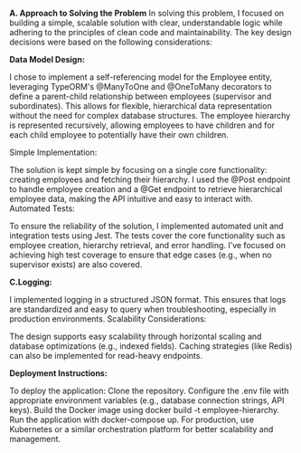 **A. Approach to Solving the Problem**
In solving this problem, I focused on building a simple, scalable solution with clear, understandable logic while adhering to the principles of clean code and maintainability. The key design decisions were based on the following considerations:

**Data Model Design:**

I chose to implement a self-referencing model for the Employee entity, leveraging TypeORM's @ManyToOne and @OneToMany decorators to define a parent-child relationship between employees (supervisor and subordinates). This allows for flexible, hierarchical data representation without the need for complex database structures.
The employee hierarchy is represented recursively, allowing employees to have children and for each child employee to potentially have their own children.

Simple Implementation:

The solution is kept simple by focusing on a single core functionality: creating employees and fetching their hierarchy.
I used the @Post endpoint to handle employee creation and a @Get endpoint to retrieve hierarchical employee data, making the API intuitive and easy to interact with.
Automated Tests:

To ensure the reliability of the solution, I implemented automated unit and integration tests using Jest. The tests cover the core functionality such as employee creation, hierarchy retrieval, and error handling.
I’ve focused on achieving high test coverage to ensure that edge cases (e.g., when no supervisor exists) are also covered.


**C.Logging:**

I implemented logging in a structured JSON format. This ensures that logs are standardized and easy to query when troubleshooting, especially in production environments.
Scalability Considerations:

The design supports easy scalability through horizontal scaling and database optimizations (e.g., indexed fields). Caching strategies (like Redis) can also be implemented for read-heavy endpoints.




**Deployment Instructions:**

To deploy the application:
Clone the repository.
Configure the .env file with appropriate environment variables (e.g., database connection strings, API keys).
Build the Docker image using docker build -t employee-hierarchy.
Run the application with docker-compose up.
For production, use Kubernetes or a similar orchestration platform for better scalability and management.
